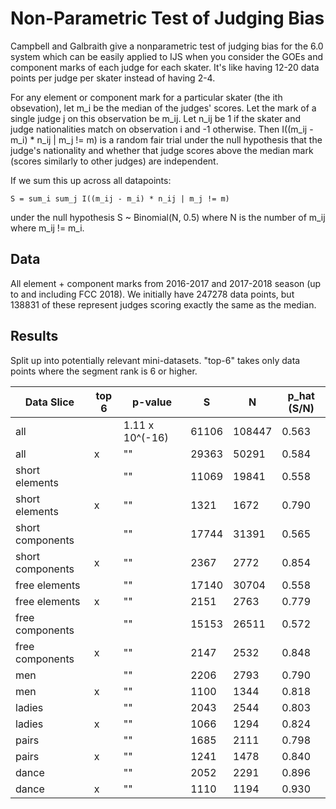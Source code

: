 Non-Parametric Test of Judging Bias
===================================

Campbell and Galbraith give a nonparametric test of judging bias for the 6.0
system which can be easily applied to IJS when you consider the GOEs and
component marks of each judge for each skater. It's like having 12-20 data
points per judge per skater instead of having 2-4.

For any element or component mark for a particular skater (the ith
obsevation), let m_i be the median of the judges' scores. Let the mark of a
single judge j on this observation be m_ij. Let n_ij be 1 if the skater and
judge nationalities match on observation i and -1 otherwise. Then
I((m_ij - m_i) * n_ij | m_j != m) is a random fair trial under the null
hypothesis that the judge's nationality and whether that judge scores above
the median mark (scores similarly to other judges) are independent.

If we sum this up across all datapoints:
```
S = sum_i sum_j I((m_ij - m_i) * n_ij | m_j != m)
```
under the null hypothesis S ~ Binomial(N, 0.5) where N is the number of m_ij
where m_ij != m_i.


## Data

All element + component marks from 2016-2017 and 2017-2018 season (up to and
including FCC 2018). We initially have 247278 data points, but 138831 of these
represent judges scoring exactly the same as the median.

## Results

Split up into potentially relevant mini-datasets. "top-6" takes only data
points where the segment rank is 6 or higher.

| Data Slice       | top 6 | p-value         | S     | N      | p_hat (S/N) |
|------------------|-------|-----------------|-------|--------|-------------|
| all              |       | 1.11 x 10^(-16) | 61106 | 108447 | 0.563       |
| all              | x     | ""              | 29363 | 50291  | 0.584       |
| short elements   |       | ""              | 11069 | 19841  | 0.558       |
| short elements   | x     | ""              | 1321  | 1672   | 0.790       |
| short components |       | ""              | 17744 | 31391  | 0.565       |
| short components | x     | ""              | 2367  | 2772   | 0.854       |
| free elements    |       | ""              | 17140 | 30704  | 0.558       |
| free elements    | x     | ""              | 2151  | 2763   | 0.779       |
| free components  |       | ""              | 15153 | 26511  | 0.572       |
| free components  | x     | ""              | 2147  | 2532   | 0.848       |
| men              |       | ""              | 2206  | 2793   | 0.790       |
| men              | x     | ""              | 1100  | 1344   | 0.818       |
| ladies           |       | ""              | 2043  | 2544   | 0.803       |
| ladies           | x     | ""              | 1066  | 1294   | 0.824       |
| pairs            |       | ""              | 1685  | 2111   | 0.798       |
| pairs            | x     | ""              | 1241  | 1478   | 0.840       |
| dance            |       | ""              | 2052  | 2291   | 0.896       |
| dance            | x     | ""              | 1110  | 1194   | 0.930       |